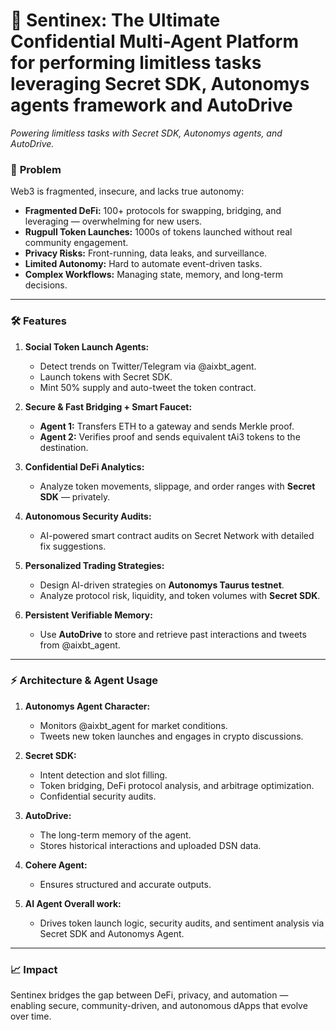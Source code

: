 # 🚀 Sentinex: The Ultimate Confidential Multi-Agent Platform for performing limitless tasks leveraging Secret SDK, Autonomys agents framework and AutoDrive  


*Powering limitless tasks with Secret SDK, Autonomys agents, and AutoDrive.*  

### 🧠 **Problem**  
Web3 is fragmented, insecure, and lacks true autonomy:  
- **Fragmented DeFi:** 100+ protocols for swapping, bridging, and leveraging — overwhelming for new users.  
- **Rugpull Token Launches:** 1000s of tokens launched without real community engagement.  
- **Privacy Risks:** Front-running, data leaks, and surveillance.  
- **Limited Autonomy:** Hard to automate event-driven tasks.  
- **Complex Workflows:** Managing state, memory, and long-term decisions.  

---

### 🛠️ **Features**  
1. **Social Token Launch Agents:**  
   - Detect trends on Twitter/Telegram via @aixbt_agent.  
   - Launch tokens with Secret SDK.  
   - Mint 50% supply and auto-tweet the token contract.  

2. **Secure & Fast Bridging + Smart Faucet:**  
   - **Agent 1:** Transfers ETH to a gateway and sends Merkle proof.  
   - **Agent 2:** Verifies proof and sends equivalent tAi3 tokens to the destination.  

3. **Confidential DeFi Analytics:**  
   - Analyze token movements, slippage, and order ranges with **Secret SDK** — privately.  

4. **Autonomous Security Audits:**  
   - AI-powered smart contract audits on Secret Network with detailed fix suggestions.  

5. **Personalized Trading Strategies:**  
   - Design AI-driven strategies on **Autonomys Taurus testnet**.  
   - Analyze protocol risk, liquidity, and token volumes with **Secret SDK**.  

6. **Persistent Verifiable Memory:**  
   - Use **AutoDrive** to store and retrieve past interactions and tweets from @aixbt_agent.  

---

### ⚡ **Architecture & Agent Usage**  
1. **Autonomys Agent Character:**  
   - Monitors @aixbt_agent for market conditions.  
   - Tweets new token launches and engages in crypto discussions.  

2. **Secret SDK:**  
   - Intent detection and slot filling.  
   - Token bridging, DeFi protocol analysis, and arbitrage optimization.  
   - Confidential security audits.  

3. **AutoDrive:**  
   - The long-term memory of the agent.  
   - Stores historical interactions and uploaded DSN data.  

4. **Cohere Agent:**  
   - Ensures structured and accurate outputs.  

5. **AI Agent Overall work:**  
   - Drives token launch logic, security audits, and sentiment analysis via Secret SDK and Autonomys Agent.  

---

### 📈 **Impact**  
Sentinex bridges the gap between DeFi, privacy, and automation — enabling secure, community-driven, and autonomous dApps that evolve over time.  